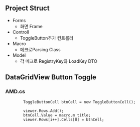 ## Project Struct
* Forms
  * 화면 Frame
* Controll
  * ToggleButton추가 컨트롤러
* Macro
  * 메크로Parsing Class
* Model
  * 각 메크로 RegistryKey와 LoadKey DTO

## DataGridView Button Toggle
### AMD.cs
            ToggleButtonCell btnCell = new ToggleButtonCell();

            viewer.Rows.Add();
            btnCell.Value = macro.m_title;
            viewer.Rows[i++].Cells[0] = btnCell; 
             
